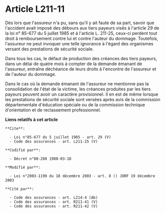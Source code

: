 # Article L211-11

Dès lors que l'assureur n'a pu, sans qu'il y ait faute de sa part, savoir que l'accident avait imposé des débours aux tiers
payeurs visés à l'article 29 de la loi n° 85-677 du 5 juillet 1985 et à l'article L. 211-25, ceux-ci perdent tout droit à
remboursement contre lui et contre l'auteur du dommage. Toutefois, l'assureur ne peut invoquer une telle ignorance à l'égard
des organismes versant des prestations de sécurité sociale. 

Dans tous les cas, le défaut de production des créances des tiers payeurs, dans un délai de quatre mois à compter de la
demande émanant de l'assureur, entraîne déchéance de leurs droits à l'encontre de l'assureur et de l'auteur du dommage. 

Dans le cas où la demande émanant de l'assureur ne mentionne pas la consolidation de l'état de la victime, les créances
produites par les tiers payeurs peuvent avoir un caractère provisionnel. Il en est de même lorsque les prestations de
sécurité sociale sont versées après avis de la commission départementale d'éducation spéciale ou de la commission technique
d'orientation et de reclassement professionnel.

**Liens relatifs à cet article**

	**Cite**:

	  - Loi n°85-677 du 5 juillet 1985 - art. 29 (V)
	  - Code des assurances - art. L211-25 (V)

	**Codifié par**:

	  - Décret n°88-260 1988-03-18

	**Modifié par**:

	  - Loi n°2003-1199 du 18 décembre 2003 - art. 8 () JORF 19 décembre 2003

	**Cité par**:

	  - Code des assurances - art. L214-4 (Ab)
	  - Code des assurances - art. R211-41 (V)
	  - Code des assurances - art. R211-42 (V)
